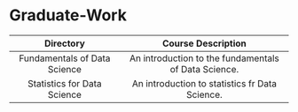 # Graduate-Work

**Directory**|**Course Description**
:-----:|:-----:
Fundamentals of Data Science | An introduction to the fundamentals of Data Science.
Statistics for Data Science|  An introduction to statistics fr Data Science.
